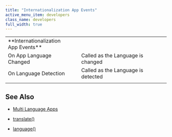 ```yaml
---
title: "Internationalization App Events"
active_menu_item: developers
class_name: developers
full_width: true
---
```



<table>
<tr>
<td width="227">
**Internationalization App Events**

</td>
<td width="44">
</td>
<td width="671">
</td>
</tr>
<tr>
<td width="227">
On App Language Changed

</td>
<td width="44">
</td>
<td width="671">
Called as the Language is changed

</td>
</tr>
<tr>
<td width="227">
On Language Detection

</td>
<td width="44">
</td>
<td width="671">
Called as the Language is detected

</td>
</tr>
<tr>
<td width="227">

</td>
<td width="44">
</td>
<td width="671">
</td>
</tr>
</table>

## **See Also**

 - [Multi Language Apps](/developers/user-guide/product-guide/advanced-features/multi-language-apps/)

 - [translate()](/developers/user-guide/scripting-apis/client-api/multi-language-apps/translate)

 - [language()](/developers/user-guide/scripting-apis/client-api/multi-language-apps/language)

